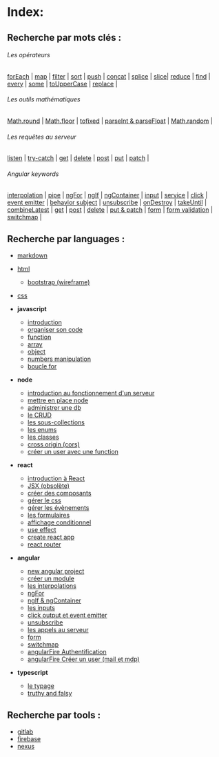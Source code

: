 # Index:

## Recherche par mots clés :

###### Les opérateurs

[forEach](https://github.com/olivier-portal/mes-cours/blob/main/languages/javascript/04-array.md#foreach) | 
[map](https://github.com/olivier-portal/mes-cours/blob/main/languages/javascript/04-array.md#map)  | 
[filter](https://github.com/olivier-portal/mes-cours/blob/main/languages/javascript/04-array.md#filter) | 
[sort](https://github.com/olivier-portal/mes-cours/blob/main/languages/javascript/04-array.md#sort) | 
[push](https://github.com/olivier-portal/mes-cours/blob/main/languages/javascript/04-array.md#push) | 
[concat](https://github.com/olivier-portal/mes-cours/blob/main/languages/javascript/04-array.md#concat) | 
[splice](https://github.com/olivier-portal/mes-cours/blob/main/languages/javascript/04-array.md#splice) |
[slice](https://github.com/olivier-portal/mes-cours/blob/main/languages/javascript/04-array.md#slice)| 
[reduce](https://github.com/olivier-portal/mes-cours/blob/main/languages/javascript/04-array.md#reduce) | 
[find](https://github.com/olivier-portal/mes-cours/blob/main/languages/javascript/04-array.md#find) | 
[every](https://github.com/olivier-portal/mes-cours/blob/main/languages/javascript/04-array.md#every) | 
[some](https://github.com/olivier-portal/mes-cours/blob/main/languages/javascript/04-array.md#some) | 
[toUpperCase](https://github.com/olivier-portal/mes-cours/blob/main/languages/javascript/04-array.md#touppercase) | 
[replace](https://github.com/olivier-portal/mes-cours/blob/main/languages/javascript/04-array.md#replace) | 

###### Les outils mathématiques

[Math.round](https://github.com/olivier-portal/mes-cours/blob/main/languages/javascript/06-numbers%20manipulation.md#mathround) | 
[Math.floor](https://github.com/olivier-portal/mes-cours/blob/main/languages/javascript/06-numbers%20manipulation.md#mathfloor) | 
[tofixed](https://github.com/olivier-portal/mes-cours/blob/main/languages/javascript/06-numbers%20manipulation.md#tofixed) | 
[parseInt & parseFloat](https://github.com/olivier-portal/mes-cours/blob/main/languages/javascript/06-numbers%20manipulation.md#parseint-et-parsefloat) | 
[Math.random](https://github.com/olivier-portal/mes-cours/blob/main/languages/javascript/06-numbers%20manipulation.md#mathrandom) | 

###### Les requêtes au serveur

[listen](https://github.com/olivier-portal/mes-cours/blob/main/languages/node/02-mettre%20en%20place%20node.md#ecouter-le-serveur) | 
[try-catch](https://github.com/olivier-portal/mes-cours/blob/main/languages/node/04-le%20crud.md#try-catch) | 
[get](https://github.com/olivier-portal/mes-cours/blob/main/languages/node/04-le%20crud.md#get) | 
[delete](https://github.com/olivier-portal/mes-cours/blob/main/languages/node/04-le%20crud.md#delete) | 
[post](https://github.com/olivier-portal/mes-cours/blob/main/languages/node/04-le%20crud.md#post) | 
[put](https://github.com/olivier-portal/mes-cours/blob/main/languages/node/04-le%20crud.md#put) | 
[patch](https://github.com/olivier-portal/mes-cours/blob/main/languages/node/04-le%20crud.md#patch) | 

###### Angular keywords

[interpolation](https://github.com/olivier-portal/mes-cours/blob/main/languages/angular/03-interpolations.md#interpolations) | 
[pipe](https://github.com/olivier-portal/mes-cours/blob/main/languages/angular/03-interpolations.md#les-pipes) | 
[ngFor](https://github.com/olivier-portal/mes-cours/blob/main/languages/angular/04-ng%20for.md#ng-for) | 
[ngIf](https://github.com/olivier-portal/mes-cours/blob/main/languages/angular/05-ng%20if%20et%20ng%20container.md#ngif) | 
[ngContainer](https://github.com/olivier-portal/mes-cours/blob/main/languages/angular/05-ng%20if%20et%20ng%20container.md#ngcontainer) | 
[input](https://github.com/olivier-portal/mes-cours/blob/main/languages/angular/06-les%20inputs.md#input) | 
[service](https://github.com/olivier-portal/mes-cours/blob/main/languages/angular/06-les%20inputs.md#les-services) | 
[click](https://github.com/olivier-portal/mes-cours/blob/main/languages/angular/07-click%20output%20et%20event%20emitter.md#cr%C3%A9er-un-click) | 
[event emitter](https://github.com/olivier-portal/mes-cours/blob/main/languages/angular/07-click%20output%20et%20event%20emitter.md#event-emitter) | 
[behavior subject](https://github.com/olivier-portal/mes-cours/blob/main/languages/angular/07-click%20output%20et%20event%20emitter.md#behavior-subject) | 
[unsubscribe](https://github.com/olivier-portal/mes-cours/blob/main/languages/angular/08-unsubscribe.md#unsubscribe) | 
[onDestroy](https://github.com/olivier-portal/mes-cours/blob/main/languages/angular/08-unsubscribe.md#ondestroy) | 
[takeUntil](https://github.com/olivier-portal/mes-cours/blob/main/languages/angular/08-unsubscribe.md#take-until) | 
[combineLatest](https://github.com/olivier-portal/mes-cours/blob/main/languages/angular/09-les%20appels%20au%20serveur.md#combinelatest) | 
[get](https://github.com/olivier-portal/mes-cours/blob/main/languages/angular/09-les%20appels%20au%20serveur.md#angular-get) | 
[post](https://github.com/olivier-portal/mes-cours/blob/main/languages/angular/09-les%20appels%20au%20serveur.md#post) | 
[delete](https://github.com/olivier-portal/mes-cours/blob/main/languages/angular/09-les%20appels%20au%20serveur.md#delete) | 
[put & patch](https://github.com/olivier-portal/mes-cours/blob/main/languages/angular/09-les%20appels%20au%20serveur.md#put-patch) | 
[form](https://github.com/olivier-portal/mes-cours/blob/main/languages/angular/10-form.md) | 
[form validation](https://github.com/olivier-portal/mes-cours/blob/main/languages/angular/10-form.md#form-validation) | 
[switchmap](https://github.com/olivier-portal/mes-cours/blob/main/languages/angular/11-switchmap.md) | 


## Recherche par languages :

* [markdown](https://github.com/olivier-portal/mes-cours/blob/main/languages/markdown/markdown.md)

* [html](https://github.com/olivier-portal/mes-cours/blob/main/languages/html/html.md)
    * [bootstrap (wireframe)](https://github.com/olivier-portal/mes-cours/blob/main/languages/html/Bootstrap.md)
    
    
* [css](https://github.com/olivier-portal/mes-cours/blob/main/languages/css/css.md)

* **javascript**
    * [introduction](https://github.com/olivier-portal/mes-cours/blob/main/languages/javascript/01-introduction.md)
    * [organiser son code](https://github.com/olivier-portal/mes-cours/blob/main/languages/javascript/02-organiser%20son%20code.md)
    * [function](https://github.com/olivier-portal/mes-cours/blob/main/languages/javascript/03-function.md)
    * [array](https://github.com/olivier-portal/mes-cours/blob/main/languages/javascript/04-array.md)
    * [object](https://github.com/olivier-portal/mes-cours/blob/main/languages/javascript/05-object.md)
    * [numbers manipulation](https://github.com/olivier-portal/mes-cours/blob/main/languages/javascript/06-numbers%20manipulation.md)
    * [boucle for](https://github.com/olivier-portal/mes-cours/blob/main/languages/javascript/07-boucle%20for.md)
    
* **node**
     * [introduction au fonctionnement d'un serveur](https://github.com/olivier-portal/mes-cours/blob/main/languages/node/01-introduction%20fonctionnement%20d'un%20serveur.md)
     * [mettre en place node](https://github.com/olivier-portal/mes-cours/blob/main/languages/node/02-mettre%20en%20place%20node.md)
     * [administrer une db](https://github.com/olivier-portal/mes-cours/blob/main/languages/node/03-administrer%20une%20base%20de%20donn%C3%A9es.md)
     * [le CRUD](https://github.com/olivier-portal/mes-cours/blob/main/languages/node/04-le%20crud.md)
     * [les sous-collections](https://github.com/olivier-portal/mes-cours/blob/main/languages/node/05-les%20sous%20collections.md)
     * [les enums](https://github.com/olivier-portal/mes-cours/blob/main/languages/node/06-les%20enums.md#pourquoi-les-%C3%A9num%C3%A9rations-?)
     * [les classes](https://github.com/olivier-portal/mes-cours/blob/main/languages/node/07-les%20classes.md)
     * [cross origin (cors)](https://github.com/olivier-portal/mes-cours/blob/main/languages/node/08-cross%20origin%20(cors).md)
     * [créer un user avec une function](https://github.com/olivier-portal/mes-cours/blob/main/languages/node/09-Cr%C3%A9er%20un%20user%20avecune%20function.md)
     
* **react**
    * [introduction à React](https://github.com/olivier-portal/mes-cours/blob/main/languages/react/01-introduction%20%C3%A0%20React.md)
    * [JSX (obsolète)](https://github.com/olivier-portal/mes-cours/blob/main/languages/react/02-JSX.md)
    * [créer des composants](https://github.com/olivier-portal/mes-cours/blob/main/languages/react/03-cr%C3%A9er%20des%20composants.md)
    * [gérer le css](https://github.com/olivier-portal/mes-cours/blob/main/languages/react/04-g%C3%A9rer%20le%20css.md)
    * [gérer les évènements](https://github.com/olivier-portal/mes-cours/blob/main/languages/react/05-g%C3%A9rer%20les%20%C3%A9v%C3%A8nements.md)
    * [les formulaires](https://github.com/olivier-portal/mes-cours/blob/main/languages/react/06-les%20formulaires.md)
    * [affichage conditionnel](https://github.com/olivier-portal/mes-cours/blob/main/languages/react/07-affichage%20conditionnel.md)
    * [use effect](https://github.com/olivier-portal/mes-cours/blob/main/languages/react/08-use%20effect.md)
    * [create react app](https://github.com/olivier-portal/mes-cours/blob/main/languages/react/09-create%20react%20app.md)
    * [react router](https://github.com/olivier-portal/mes-cours/blob/main/languages/react/10-react%20router.md)

* **angular**
    * [new angular project](https://github.com/olivier-portal/mes-cours/blob/main/languages/angular/01-new%20angular%20project.md)
    * [créer un module](https://github.com/olivier-portal/mes-cours/blob/main/languages/angular/02-cr%C3%A9er%20un%20module.md)
    * [les interpolations](https://github.com/olivier-portal/mes-cours/blob/main/languages/angular/03-interpolations.md)
    * [ngFor](https://github.com/olivier-portal/mes-cours/blob/main/languages/angular/04-ng%20for.md)
    * [ngIf & ngContainer](https://github.com/olivier-portal/mes-cours/blob/main/languages/angular/05-ng%20if%20et%20ng%20container.md)
    * [les inputs](https://github.com/olivier-portal/mes-cours/blob/main/languages/angular/06-les%20inputs.md)
    * [click output et event emitter](https://github.com/olivier-portal/mes-cours/blob/main/languages/angular/07-click%20output%20et%20event%20emitter.md)
    * [unsubscribe](https://github.com/olivier-portal/mes-cours/blob/main/languages/angular/08-unsubscribe.md)
    * [les appels au serveur](https://github.com/olivier-portal/mes-cours/blob/main/languages/angular/09-les%20appels%20au%20serveur.md)
    * [form](https://github.com/olivier-portal/mes-cours/blob/main/languages/angular/10-form.md)
    * [switchmap](https://github.com/olivier-portal/mes-cours/blob/main/languages/angular/11-switchmap.md)
    * [angularFire Authentification](https://github.com/olivier-portal/mes-cours/blob/main/languages/angular/12-angularFire%20Authentifcation.md)
    * [angularFire Créer un user (mail et mdp)](https://github.com/olivier-portal/mes-cours/blob/main/languages/angular/13-angularFire%20cr%C3%A9er%20un%20user%20(mail%20et%20mdp).md)
     
* **typescript**
     * [le typage](https://github.com/olivier-portal/mes-cours/blob/main/languages/typescript/01-Le%20typage.md)
     * [truthy and falsy](https://github.com/olivier-portal/mes-cours/blob/main/languages/typescript/02-truthy%20and%20falsy.md)

## Recherche par tools :

* [gitlab](https://github.com/olivier-portal/mes-cours/blob/main/tools/git/Gitlab.md)
* [firebase](https://github.com/olivier-portal/mes-cours/blob/main/tools/firebase/firebase.md)
* [nexus](https://github.com/olivier-portal/mes-cours/blob/main/tools/nexus/configurer%20un%20nexus%20perso.md)

